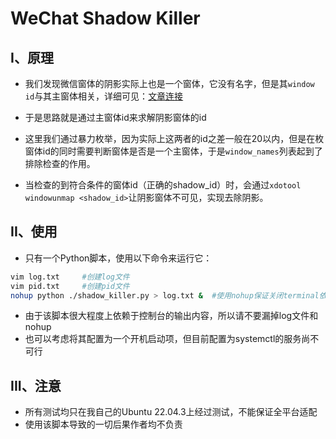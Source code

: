 # WeChat Shadow Killer

## I、原理

  - 我们发现微信窗体的阴影实际上也是一个窗体，它没有名字，但是其`window id`与其主窗体相关，详细可见：[文章连接](https://forum.ubuntu.org.cn/viewtopic.php?t=491709)
  
  - 于是思路就是通过主窗体id来求解阴影窗体的id
  
  - 这里我们通过暴力枚举，因为实际上这两者的id之差一般在20以内，但是在枚窗体id的同时需要判断窗体是否是一个主窗体，于是`window_names`列表起到了排除检查的作用。

  - 当检查的到符合条件的窗体id（正确的shadow_id）时，会通过`xdotool windowunmap <shadow_id>`让阴影窗体不可见，实现去除阴影。

## II、使用

  - 只有一个Python脚本，使用以下命令来运行它：
  ```bash
  vim log.txt     #创建log文件
  vim pid.txt     #创建pid文件
  nohup python ./shadow_killer.py > log.txt &  #使用nohup保证关闭terminal依然运行，并将terminal输出重定向到log文件
  ```
  - 由于该脚本很大程度上依赖于控制台的输出内容，所以请不要漏掉log文件和nohup
  - 也可以考虑将其配置为一个开机启动项，但目前配置为systemctl的服务尚不可行

## III、注意

 - 所有测试均只在我自己的Ubuntu 22.04.3上经过测试，不能保证全平台适配
 - 使用该脚本导致的一切后果作者均不负责
